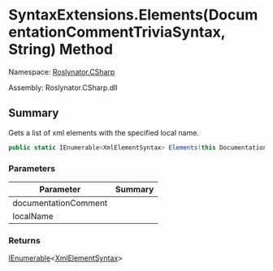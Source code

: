 # SyntaxExtensions\.Elements\(DocumentationCommentTriviaSyntax, String\) Method

Namespace: [Roslynator.CSharp](../../README.md)

Assembly: Roslynator\.CSharp\.dll

## Summary

Gets a list of xml elements with the specified local name\.

```csharp
public static IEnumerable<XmlElementSyntax> Elements(this DocumentationCommentTriviaSyntax documentationComment, string localName)
```

### Parameters

| Parameter | Summary |
| --------- | ------- |
| documentationComment | |
| localName | |

### Returns

[IEnumerable](https://docs.microsoft.com/en-us/dotnet/api/system.collections.generic.ienumerable-1)\<[XmlElementSyntax](https://docs.microsoft.com/en-us/dotnet/api/microsoft.codeanalysis.csharp.syntax.xmlelementsyntax)>




